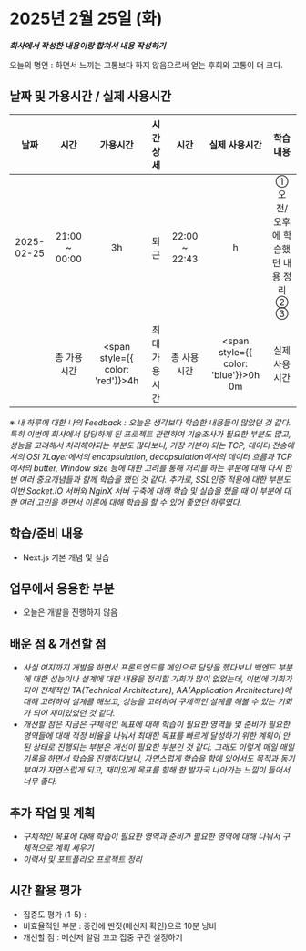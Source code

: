 # 2025년 2월 25일 (화)

**_회사에서 작성한 내용이랑 합쳐서 내용 작성하기_**

오늘의 명언 : 하면서 느끼는 고통보다 하지 않음으로써 얻는 후회와 고통이 더 크다.

## 날짜 및 가용시간 / 실제 사용시간

|    날짜    |     시간      |                가용시간                 |   시간상세    |     시간      |                실제 사용시간                |                  학습내용                   |
| :--------: | :-----------: | :-------------------------------------: | :-----------: | :-----------: | :-----------------------------------------: | :-----------------------------------------: |
| 2025-02-25 | 21:00 ~ 00:00 |                   3h                    |     퇴근      | 22:00 ~ 22:43 |                      h                      | ①오전/오후에 학습했던 내용 정리<br/>②<br/>③ |
|            |  총 가용시간  | <span style={{ color: 'red'}}>4h</span> | 최대 가용시간 |  총 사용시간  | <span style={{ color: 'blue'}}>0h 0m</span> |                실제 사용시간                |

※ _내 하루에 대한 나의 Feedback : 오늘은 생각보다 학습한 내용들이 많았던 것 같다. 특히 이번에 회사에서 담당하게 된 프로젝트 관련하여 기술조사가 필요한 부분도 많고, 성능을 고려해서 처리해야되는 부분도 많다보니, 가장 기본이 되는 TCP, 데이터 전송에서의 OSI 7Layer에서의 encapsulation, decapsulation에서의 데이터 흐름과 TCP에서의 butter, Window size 등에 대한 고려를 통해 처리를 하는 부분에 대해 다시 한 번 여러 중요개념들과 함께 학습을 했던 것 같다. 추가로, SSL인증 적용에 대한 부분도 이번 Socket.IO 서버와 NginX 서버 구축에 대해 학습 및 실습을 했을 때 이 부분에 대한 여러 고민을 하면서 이론에 대해 학습을 할 수 있어 좋았던 하루였다._

## 학습/준비 내용

- Next.js 기본 개념 및 실습

## 업무에서 응용한 부분

- 오늘은 개발을 진행하지 않음

## 배운 점 & 개선할 점

- _사실 여지까지 개발을 하면서 프론트엔드를 메인으로 담당을 했다보니 백엔드 부분에 대한 성능이나 설계에 대한 내용을 정리할 기회가 많이 없었는데, 이번에 기회가 되어 전체적인 TA(Technical Architecture), AA(Application Architecture)에 대해 고려하여 설계를 해보고, 성능을 고려하여 구체적인 설계를 해볼 수 있는 기회가 되어 재미있었던 것 같다._
- _개선할 점은 지금은 구체적인 목표에 대해 학습이 필요한 영역들 및 준비가 필요한 영역들에 대해 적정 비율을 나눠서 최대한 목표를 빠르게 달성하기 위한 계획이 안된 상태로 진행되는 부분은 개선이 필요한 부분인 것 같다. 그래도 이렇게 매일 매일 기록을 하면서 학습을 진행하다보니, 자연스럽게 학습을 함에 있어서도 목적과 동기부여가 자연스럽게 되고, 재미있게 목표를 향해 한 발자국 나아가는 느낌이 들어서 너무 좋다._

## 추가 작업 및 계획

- _구체적인 목표에 대해 학습이 필요한 영역과 준비가 필요한 영역에 대해 나눠서 구체적으로 계획 세우기_
- _이력서 및 포트폴리오 프로젝트 정리_

## 시간 활용 평가

- 집중도 평가 (1-5) :
- 비효율적인 부분 : 중간에 딴짓(메신저 확인)으로 10분 낭비
- 개선할 점 : 메신저 알림 끄고 집중 구간 설정하기
